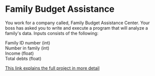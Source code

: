 # Family Budget Assistance
You work for a company called, Family Budget Assistance Center. Your boss has asked you to write and execute a program that will analyze a family's data. Inputs consists of the following: 

Family ID number (int)  
Number in family (int)  
Income (float)  
Total debts (float)  

[This link explains the full project in more detail](https://github.com/dirky9000/Family-Budget-Assistance/blob/main/docs/Family-Budget-Assistance-Rubric.pdf)
